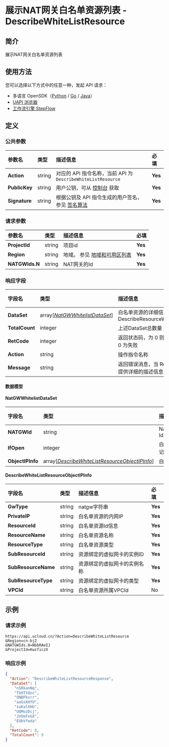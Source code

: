 # 展示NAT网关白名单资源列表 - DescribeWhiteListResource

## 简介

展示NAT网关白名单资源列表





## 使用方法

您可以选择以下方式中的任意一种，发起 API 请求：
- 多语言 OpenSDK（[Python](https://github.com/ucloud/ucloud-sdk-python3) / [Go](https://github.com/ucloud/ucloud-sdk-go) / [Java](https://github.com/ucloud/ucloud-sdk-java)）
- [UAPI 浏览器](https://console.ucloud.cn/uapi/detail?id=DescribeWhiteListResource)
- [工作流引擎 StepFlow](https://console.ucloud.cn/stepflow/manage/)

## 定义

### 公共参数

| 参数名 | 类型 | 描述信息 | 必填 |
|:---|:---|:---|:---|
| **Action**     | string  | 对应的 API 指令名称，当前 API 为 `DescribeWhiteListResource`                        | **Yes** |
| **PublicKey**  | string  | 用户公钥，可从 [控制台](https://console.ucloud.cn/uapi/apikey) 获取                                             | **Yes** |
| **Signature**  | string  | 根据公钥及 API 指令生成的用户签名，参见 [签名算法](api/summary/signature.md)  | **Yes** |

### 请求参数

| 参数名 | 类型 | 描述信息 | 必填 |
|:---|:---|:---|:---|
| **ProjectId** | string | 项目id |**Yes**|
| **Region** | string | 地域。 参见 [地域和可用区列表](api/summary/regionlist) |**Yes**|
| **NATGWIds.N** | string | NAT网关的Id |**Yes**|

### 响应字段

| 字段名 | 类型 | 描述信息 | 必填 |
|:---|:---|:---|:---|
| **DataSet** | array[[*NatGWWhitelistDataSet*](#NatGWWhitelistDataSet)] | 白名单资源的详细信息，详见DescribeResourceWhiteListDataSet |**Yes**|
| **TotalCount** | integer | 上述DataSet总数量 |**Yes**|
| **RetCode** | integer | 返回状态码，为 0 则为成功返回，非 0 为失败 |**Yes**|
| **Action** | string | 操作指令名称 |**Yes**|
| **Message** | string | 返回错误消息，当 RetCode 非 0 时提供详细的描述信息 |No|

#### 数据模型


#### NatGWWhitelistDataSet

| 字段名 | 类型 | 描述信息 | 必填 |
|:---|:---|:---|:---|
| **NATGWId** | string | NATGateWay Id |**Yes**|
| **IfOpen** | integer | 白名单开关标记 |**Yes**|
| **ObjectIPInfo** | array[[*DescribeWhiteListResourceObjectIPInfo*](#DescribeWhiteListResourceObjectIPInfo)] | 白名单详情 |**Yes**|

#### DescribeWhiteListResourceObjectIPInfo

| 字段名 | 类型 | 描述信息 | 必填 |
|:---|:---|:---|:---|
| **GwType** | string | natgw字符串 |**Yes**|
| **PrivateIP** | string | 白名单资源的内网IP |**Yes**|
| **ResourceId** | string | 白名单资源Id信息 |**Yes**|
| **ResourceName** | string | 白名单资源名称 |**Yes**|
| **ResourceType** | string | 白名单资源类型 |**Yes**|
| **SubResourceId** | string | 资源绑定的虚拟网卡的实例ID |**Yes**|
| **SubResourceName** | string | 资源绑定的虚拟网卡的实例名称 |**Yes**|
| **SubResourceType** | string | 资源绑定的虚拟网卡的类型 |**Yes**|
| **VPCId** | string | 白名单资源所属VPCId |No|

## 示例

### 请求示例
    
```
https://api.ucloud.cn/?Action=DescribeWhiteListResource
&Region=cn-bj2
&NATGWIds.0=NbbRAeIJ
&ProjectId=KwzficzX
```

### 响应示例
    
```json
{
  "Action": "DescribeWhiteListResourceResponse",
  "DataSet": [
    "nSRkanNq",
    "TkHTtQoc",
    "ONBPkxrr",
    "aoGskHfU",
    "suKalXHG",
    "UQMozDcj",
    "JVOeFxGX",
    "EUbVfeda"
  ],
  "RetCode": 0,
  "TotalCount": 9
}
```




